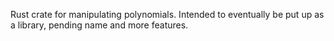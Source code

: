 Rust crate for manipulating polynomials. Intended to eventually be put up as a library, pending name and more features.
